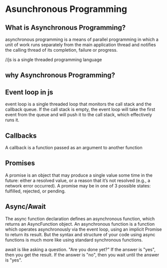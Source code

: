 # Asunchronous Programming

## What is Asynchronous Programming?
asynchronous programming is a means of parallel programming in which a unit of work runs separately from the main application thread and notifies the calling thread of its completion, failure or progress.

//js is a single threaded programming language


## why Asynchronous Programming?
## Event loop in js
event loop is a single threaded loop that monitors the call stack and the callback queue. If the call stack is empty, the event loop will take the first event from the queue and will push it to the call stack, which effectively runs it.

## Callbacks
A callback is a function passed as an argument to another function

## Promises
A promise is an object that may produce a single value some time in the future: either a resolved value, or a reason that it’s not resolved (e.g., a network error occurred). A promise may be in one of 3 possible states: fulfilled, rejected, or pending.

## Async/Await
The async function declaration defines an asynchronous function, which returns an AsyncFunction object. An asynchronous function is a function which operates asynchronously via the event loop, using an implicit Promise to return its result. But the syntax and structure of your code using async functions is much more like using standard synchronous functions.

await is like asking a question. "Are you done yet?" If the answer is "yes", then you get the result. If the answer is "no", then you wait until the answer is "yes".

